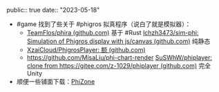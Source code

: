 public:: true
date:: "2023-05-18"

- #game 找到了些关于 #phigros 拟真程序（说白了就是模拟器）：
	- [TeamFlos/phira (github.com)](https://github.com/TeamFlos/phira) 基于 #Rust
	  [lchzh3473/sim-phi: Simulation of Phigros display with js/canvas (github.com)](https://github.com/lchzh3473/sim-phi) 纯静态
	- [XzaiCloud/PhigrosPlayer: 额 (github.com)](https://github.com/XzaiCloud/PhigrosPlayer)
	- https://github.com/MisaLiu/phi-chart-render
	  [SuSWhW/phiplayer: clone from https://gitee.com/z-1029/phiplayer (github.com)](https://github.com/SuSWhW/phiplayer) 完全Unity
- 顺便一些铺面下载：[PhiZone](https://www.phi.zone/)